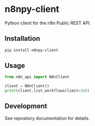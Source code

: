 ﻿# n8npy-client

Python client for the n8n Public REST API.

## Installation
```bash
pip install n8npy-client
```

## Usage
```python
from n8n_api import N8nClient

client = N8nClient()
print(client.list_workflows(limit=10))
```

## Development
See repository documentation for details.
